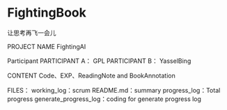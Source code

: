 # FightingBook
让思考再飞一会儿

PROJECT NAME
FightingAI

Participant 
PARTICIPANT A： GPL
PARTICIPANT B： YasselBing

CONTENT
Code、EXP、ReadingNote and BookAnnotation 

FILES：
working_log：scrum
README.md：summary
progress_log：Total progress 
generate_progress_log：coding for generate progress log


